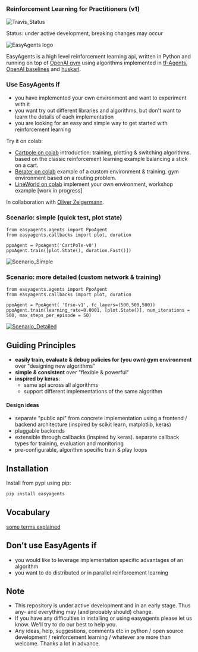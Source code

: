 ### Reinforcement Learning for Practitioners (v1)
![Travis_Status](https://travis-ci.com/christianhidber/easyagents.svg?branch=v1)

Status: under active development, breaking changes may occur

![EasyAgents logo](images/EazyAgentsIcon.png)

EasyAgents is a high level reinforcement learning api, written in Python and running on top of
[OpenAI gym](https://github.com/openai/gym) using algorithms implemented in 
[tf-Agents](https://github.com/tensorflow/agents), [OpenAI baselines](https://github.com/openai/baselines)
and [huskarl](https://github.com/danaugrs/huskarl).

### Use EasyAgents if
* you have implemented your own environment and want to experiment with it
* you want try out different libraries and algorithms, but don't want to learn
  the details of each implementation
* you are looking for an easy and simple way to get started with reinforcement learning  

Try it on colab:
* [Cartpole on colab](https://colab.research.google.com/github/christianhidber/easyagents/blob/master/jupyter_notebooks/easyagents_cartpole.ipynb)
  introduction: training, plotting & switching algorithms. based on the classic reinforcement learning example 
   balancing a stick on a cart.
* [Berater on colab](https://colab.research.google.com/github/christianhidber/easyagents/blob/master/jupyter_notebooks/easyagents_berater.ipynb)
  example of a custom environment & training. gym environment based on a routing problem.
* [LineWorld on colab](https://colab.research.google.com/github/christianhidber/easyagents/blob/master/jupyter_notebooks/easyagents_line.ipynb)
  implement your own environment, workshop example [work in progress]

In collaboration with [Oliver Zeigermann](http://zeigermann.eu/). 

### Scenario: simple (quick test, plot state)
````
from easyagents.agents import PpoAgent
from easyagents.callbacks import plot, duration

ppoAgent = PpoAgent('CartPole-v0')
ppoAgent.train([plot.State(), duration.Fast()])
````
![Scenario_Simple](images/Scenario_simple.png)

### Scenario: more detailed (custom network & training)
````
from easyagents.agents import PpoAgent
from easyagents.callbacks import plot, duration

ppoAgent = PpoAgent( 'Orso-v1', fc_layers=(500,500,500))
ppoAgent.train(learning_rate=0.0001, [plot.State()], num_iterations = 500, max_steps_per_episode = 50)
````

[![Scenario_Detailed](images/Scenario_detailed.png)](https://raw.githubusercontent.com/christianhidber/easyagents/master-v1/images/Scenario_detailed.mp4)


## Guiding Principles
* **easily train, evaluate & debug policies for (you own) gym environment** over "designing new algorithms"
* **simple & consistent** over "flexible & powerful"
* **inspired by keras**: 
    * same api across all algorithms
    * support different implementations of the same algorithm
    
#### Design ideas
* separate "public api" from concrete implementation using a frontend / backend architecture 
  (inspired by scikit learn, matplotlib, keras)
* pluggable backends
* extensible through callbacks (inspired by keras). separate callback types for training, evaluation and monitoring
* pre-configurable, algorithm specific train & play loops 

## Installation
Install from pypi using pip:

```python
pip install easyagents
```

## Vocabulary
[some terms explained](vocabulary.md)

## Don't use EasyAgents if

* you would like to leverage implementation specific advantages of an algorithm
* you want to do distributed or in parallel reinforcement learning

## Note

* This repository is under active development and in an early stage. 
  Thus any- and everything may (and probably should) change.
* If you have any difficulties in installing or using easyagents please let us know. 
  We'll try to do our best to help you.
* Any ideas, help, suggestions, comments etc in python / open source development / reinforcement learning / whatever
  are more than welcome. Thanks a lot in advance.
